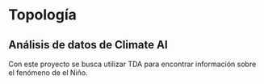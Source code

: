 # Topología
## Análisis de datos de Climate AI

Con este proyecto se busca utilizar TDA para encontrar información sobre el fenómeno de el Niño.
